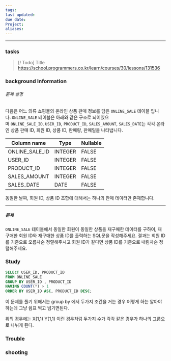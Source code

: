 ```yaml
---
tags: 
last updated: 
due date: 
Project: 
aliases:
---
```

--- 
### tasks

> [! Todo] Title
> https://school.programmers.co.kr/learn/courses/30/lessons/131536

### background Information

###### 문제 설명

다음은 어느 의류 쇼핑몰의 온라인 상품 판매 정보를 담은 `ONLINE_SALE` 테이블 입니다. `ONLINE_SALE` 테이블은 아래와 같은 구조로 되어있으며 `ONLINE_SALE_ID`, `USER_ID`, `PRODUCT_ID`, `SALES_AMOUNT`, `SALES_DATE`는 각각 온라인 상품 판매 ID, 회원 ID, 상품 ID, 판매량, 판매일을 나타냅니다.

|Column name|Type|Nullable|
|---|---|---|
|ONLINE_SALE_ID|INTEGER|FALSE|
|USER_ID|INTEGER|FALSE|
|PRODUCT_ID|INTEGER|FALSE|
|SALES_AMOUNT|INTEGER|FALSE|
|SALES_DATE|DATE|FALSE|

동일한 날짜, 회원 ID, 상품 ID 조합에 대해서는 하나의 판매 데이터만 존재합니다.

---

##### 문제

`ONLINE_SALE` 테이블에서 동일한 회원이 동일한 상품을 재구매한 데이터를 구하여, 재구매한 회원 ID와 재구매한 상품 ID를 출력하는 SQL문을 작성해주세요. 결과는 회원 ID를 기준으로 오름차순 정렬해주시고 회원 ID가 같다면 상품 ID를 기준으로 내림차순 정렬해주세요.

### Study

```sql
SELECT USER_ID, PRODUCT_ID
FROM ONLINE_SALE
GROUP BY USER_ID , PRODUCT_ID
HAVING COUNT(*) > 1
ORDER BY USER_ID ASC, PRODUCT_ID DESC;
```

이 문제를 풀기 위해서는 group by 에서 두가지 조건을 거는 경우 어떻게 하는 알아야하는데 그냥 쉼표 찍고 넘기면된다. 

위의 경우에는 X(1,1) Y(1,1)  이런 경우처럼 두가지 수가 각각 같은 경우가 하나의 그룹으로 나뉘게 된다.

### Trouble





### shooting

